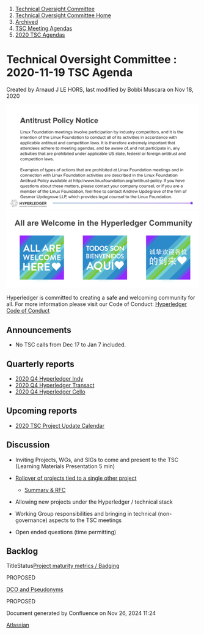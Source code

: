 1. [Technical Oversight Committee](index.html)
2. [Technical Oversight Committee Home](Technical-Oversight-Committee-Home_21430274.html)
3. [Archived](Archived_21447696.html)
4. [TSC Meeting Agendas](TSC-Meeting-Agendas_21448768.html)
5. [2020 TSC Agendas](2020-TSC-Agendas_21449891.html)

# Technical Oversight Committee : 2020-11-19 TSC Agenda

Created by Arnaud J LE HORS, last modified by Bobbi Muscara on Nov 18, 2020

![](attachments/21431877/21448548.png?height=250) ![](attachments/21431877/21448549.png?height=250)

Hyperledger is committed to creating a safe and welcoming community for all. For more information please visit our Code of Conduct: [Hyperledger Code of Conduct](https://lf-hyperledger.atlassian.net/wiki/spaces/HYP/pages/19595281/Hyperledger+Code+of+Conduct)

## Announcements

- No TSC calls from Dec 17 to Jan 7 included.

## Quarterly reports

- [2020 Q4 Hyperledger Indy](2020-Q4-Hyperledger-Indy_21440583.html)
- [2020 Q4 Hyperledger Transact](2020-Q4-Hyperledger-Transact_21440649.html)
- [2020 Q4 Hyperledger Cello](2020-Q4-Hyperledger-Cello_21440709.html)

## Upcoming reports

- [2020 TSC Project Update Calendar](https://lf-hyperledger.atlassian.net/wiki/display/TSC/2020+TSC+Project+Update+Calendar)

## Discussion

- Inviting Projects, WGs, and SIGs to come and present to the TSC (Learning Materials Presentation 5 min)
- [Rollover of projects tied to a single other project](Rollover-of-projects-tied-to-a-single-other-project_21430502.html)
  
  - [Summary &amp; RFC](21440677.html)
- Allowing new projects under the Hyperledger / technical stack
- Working Group responsibilities and bringing in technical (non-governance) aspects to the TSC meetings
- Open ended questions (time permitting)

## Backlog

TitleStatus[Project maturity metrics / Badging](/wiki/spaces/TSC/pages/21440607/Project+maturity+metrics+Badging)

PROPOSED 

[DCO and Pseudonyms](/wiki/spaces/TSC/pages/21430435/DCO+and+Pseudonyms)

PROPOSED 

Document generated by Confluence on Nov 26, 2024 11:24

[Atlassian](http://www.atlassian.com/)
